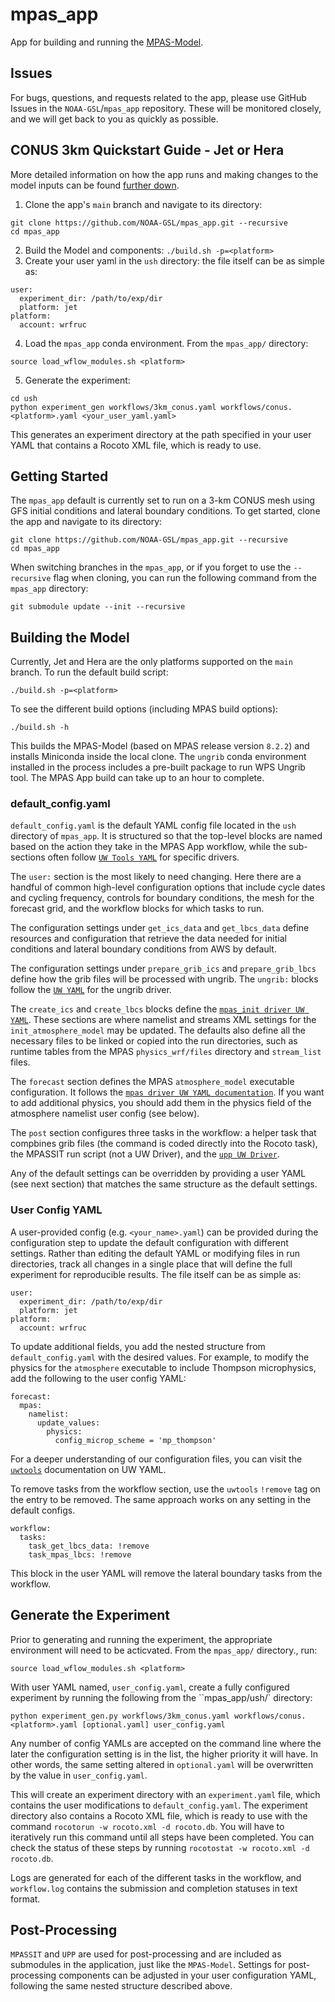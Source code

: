 # mpas_app
App for building and running the [MPAS-Model](https://github.com/NOAA-GSL/MPAS-Model).

## Issues

For bugs, questions, and requests related to the app, please use GitHub Issues in the `NOAA-GSL`/`mpas_app` repository.  These will be monitored closely, and we will get back to you as quickly as possible. 

## CONUS 3km Quickstart Guide - Jet or Hera

More detailed information on how the app runs and making changes to the model inputs can be found [further down](#getting-started).

1. Clone the app's `main` branch and navigate to its directory:
```
git clone https://github.com/NOAA-GSL/mpas_app.git --recursive
cd mpas_app
```
2. Build the Model and components: `./build.sh -p=<platform>`
3. Create your user yaml in the `ush` directory: the file itself can be as simple as:
```
user:
  experiment_dir: /path/to/exp/dir
  platform: jet
platform:
  account: wrfruc
```
4. Load the `mpas_app` conda environment. From the `mpas_app/` directory:
```
source load_wflow_modules.sh <platform>
```
5. Generate the experiment: 
```
cd ush
python experiment_gen workflows/3km_conus.yaml workflows/conus.<platform>.yaml <your_user_yaml.yaml>
```
This generates an experiment directory at the path specified in your user YAML that contains a Rocoto XML file, which is ready to use.

## Getting Started

The `mpas_app` default is currently set to run on a 3-km CONUS mesh using GFS initial conditions and lateral boundary conditions.  To get started, clone the app and navigate to its directory:

```
git clone https://github.com/NOAA-GSL/mpas_app.git --recursive
cd mpas_app
```

When switching branches in the `mpas_app`, or if you forget to use the `--recursive` flag when cloning, you can run the following command from the `mpas_app` directory:

```
git submodule update --init --recursive
```


## Building the Model

Currently, Jet and Hera are the only platforms supported on the `main` branch.  To run the default build script:

`./build.sh -p=<platform>`

To see the different build options (including MPAS build options):

`./build.sh -h`

This builds the MPAS-Model (based on MPAS release version `8.2.2`) and installs Miniconda inside the local clone.  The `ungrib` conda environment installed in the process includes a pre-built package to run WPS Ungrib tool.  The MPAS App build can take up to an hour to complete.

### default_config.yaml

`default_config.yaml` is the default YAML config file located in the `ush` directory of `mpas_app`. It is structured so that the top-level blocks are named based on the action they take in the MPAS App workflow, while the sub-sections often follow [`UW Tools YAML`](https://uwtools.readthedocs.io/en/main/sections/user_guide/yaml/components/index.html) for specific drivers.

The `user:` section is the most likely to need changing. Here there are a handful of common high-level configuration options that include cycle dates and cycling frequency, controls for boundary conditions, the mesh for the forecast grid, and the workflow blocks for which tasks to run.

The configuration settings under `get_ics_data` and `get_lbcs_data` define resources and configuration that retrieve the data needed for initial conditions and lateral boundary conditions from AWS by default.

The configuration settings under `prepare_grib_ics` and `prepare_grib_lbcs` define how the grib files will be processed with ungrib. The `ungrib:` blocks follow the [`UW YAML`](https://uwtools.readthedocs.io/en/main/sections/user_guide/yaml/components/ungrib.html) for the ungrib driver.

The `create_ics` and `create_lbcs` blocks define the [`mpas_init driver UW YAML`](https://uwtools.readthedocs.io/en/main/sections/user_guide/yaml/components/mpas_init.html). These sections are where namelist and streams XML settings for the `init_atmosphere_model` may be updated. The defaults also define all the necessary files to be linked or copied into the run directories, such as runtime tables from the MPAS `physics_wrf/files` directory and `stream_list` files.


The `forecast` section defines the MPAS `atmosphere_model` executable configuration. It follows the [`mpas driver UW YAML documentation`](https://uwtools.readthedocs.io/en/main/sections/user_guide/yaml/components/mpas_init.html).  If you want to add additional physics, you should add them in the physics field of the atmosphere namelist user config (see below).

The `post` section configures three tasks in the workflow: a helper task that compbines grib files (the command is coded directly into the Rocoto task), the MPASSIT run script (not a UW Driver), and the [`upp UW Driver`](https://uwtools.readthedocs.io/en/main/sections/user_guide/yaml/components/upp.html).

Any of the default settings can be overridden by providing a user YAML (see next section) that matches the same structure as the default settings.


### User Config YAML

A user-provided config (e.g. `<your_name>.yaml`) can be provided during the configuration step to update the default configuration with different settings.  Rather than editing the default YAML or modifying files in run directories, track all changes in a single place that will define the full experiment for reproducible results.  The file itself can be as simple as:
```
user:
  experiment_dir: /path/to/exp/dir
  platform: jet
platform:
  account: wrfruc
```
To update additional fields, you add the nested structure from `default_config.yaml` with the desired values.  For example, to modify the physics for the `atmosphere` executable to include Thompson microphysics, add the following to the user config YAML:
```
forecast:
  mpas:
    namelist:
      update_values:
        physics:
          config_microp_scheme = 'mp_thompson'
```
For a deeper understanding of our configuration files, you can visit the [`uwtools`](https://uwtools.readthedocs.io/en/main/sections/user_guide/yaml/index.html) documentation on UW YAML. 

To remove tasks from the workflow section, use the `uwtools` `!remove` tag on the entry to be removed. The same approach works on any setting in the default configs.

```
workflow:
  tasks:
    task_get_lbcs_data: !remove
    task_mpas_lbcs: !remove
```

This block in the user YAML will remove the lateral boundary tasks from the workflow.


## Generate the Experiment

Prior to generating and running the experiment, the appropriate environment will need to be acticvated. From the `mpas_app/` directory., run:

```
source load_wflow_modules.sh <platform>
```

With user YAML named, `user_config.yaml`, create a fully configured experiment by running the following from the ``mpas_app/ush/` directory:

```
python experiment_gen.py workflows/3km_conus.yaml workflows/conus.<platform>.yaml [optional.yaml] user_config.yaml
```

Any number of config YAMLs are accepted on the command line where the later the configuration setting is in the list, the higher priority it will have. In other words, the same setting altered in `optional.yaml` will be overwritten by the value in `user_config.yaml`.

This will create an experiment directory with an `experiment.yaml` file, which contains the user modifications to `default_config.yaml`.  The experiment directory also contains a Rocoto XML file, which is ready to use with the command `rocotorun -w rocoto.xml -d rocoto.db`. You will have to iteratively run this command until all steps have been completed. You can check the status of these steps by running `rocotostat -w rocoto.xml -d rocoto.db`. 

Logs are generated for each of the different tasks in the workflow, and `workflow.log` contains the submission and completion statuses in text format.

## Post-Processing 

`MPASSIT` and `UPP` are used for post-processing and are included as submodules in the application, just like the `MPAS-Model`. Settings for post-processing components can be adjusted in your user configuration YAML, following the same nested structure described above.
